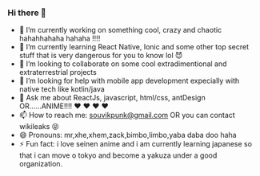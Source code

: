### Hi there 👋

- 🔭 I’m currently working on something cool, crazy and chaotic hahahhahaha hahaha !!!!
- 🌱 I’m currently learning React Native, Ionic and some other top secret stuff that is very dangerous for you to know lol :smiling_imp:
- 👯 I’m looking to collaborate on some cool extradimentional and extraterrestrial projects
- 🤔 I’m looking for help with mobile app development expecially with native tech like kotlin/java
- 💬 Ask me about ReactJs, javascript, html/css, antDesign OR......ANIME!!!! :heart: :heart: :heart: :heart:
- 📫 How to reach me: souvikpunk@gmail.com OR you can contact wikileaks :stuck_out_tongue_closed_eyes:
- 😄 Pronouns: mr,xhe,xhem,zack,bimbo,limbo,yaba daba doo haha
- ⚡ Fun fact: i love seinen anime and i am currently learning japanese so that i can move o tokyo and become a yakuza under a good organization. 

